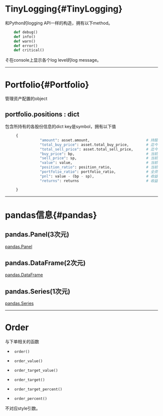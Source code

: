 # TinyLogging{#TinyLogging}

  和Python的logging API一样的构造，拥有以下method。

```python
    def debug()
    def info()
    def warn()
    def error()
    def critical()
```

  そ在console上显示各个log level的log message。

---

# Portfolio{#Portfolio}

  管理资产配置的object

## portfolio.positions : dict
   包含所持有的各股份信息的dict
   key是symbol，拥有以下值

```python
     {
                "amount": asset.amount,                          # 持股数量
                "total_buy_price": asset.total_buy_price,        # 迄今为止的总购买额
                "total_sell_price": asset.total_sell_price,      # 迄今为止的总卖出额
                "buy_price": bp,                                 # 当前position的总购入额(amount变成0的话自动reset到0)
                "sell_price": sp,                                # 当前position的总卖出额(amount变成0的话自动reset到0)
                "value": value,                                  # 当前评估市值
                "position_ratio": position_ratio,                # 当前所持有股票中的比率
                "portfolio_ratio": portfolio_ratio,              # 全资产中占的比率
                "pnl": value - (bp - sp),                        # 收益额
                "returns": returns                               # 收益率

     }
```

---

# pandas信息{#pandas}

## pandas.Panel(3次元)

[pandas.Panel](http://pandas.pydata.org/pandas-docs/stable/generated/pandas.Panel.html)

## pandas.DataFrame(2次元)

[pandas.DataFrame](http://pandas.pydata.org/pandas-docs/stable/generated/pandas.DataFrame.html)

## pandas.Series(1次元)

[pandas.Series](http://pandas.pydata.org/pandas-docs/stable/generated/pandas.Series.html)

---

# Order

与下单相关的函数

*      order()
*      order_value()
*      order_target_value()
*      order_target()
*      order_target_percent()
*      order_percent()

不对应style引数。
